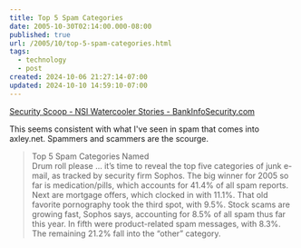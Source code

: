 ```yaml
---
title: Top 5 Spam Categories
date: 2005-10-30T02:14:00.000-08:00
published: true
url: /2005/10/top-5-spam-categories.html
tags:
  - technology
  - post
created: 2024-10-06 21:27:14-07:00
updated: 2024-10-10 14:59:10-07:00
---
```


[Security Scoop - NSI Watercooler Stories - BankInfoSecurity.com](http://bankinfosecurity.com/node/2604 "Security Scoop - NSI Watercooler Stories - BankInfoSecurity.com")  
  
This seems consistent with what I've seen in spam that comes into axley.net. Spammers and scammers are the scourge.  
  

>   
> Top 5 Spam Categories Named  
> Drum roll please … it’s time to reveal the top five categories of junk e-mail, as tracked by security firm Sophos. The big winner for 2005 so far is medication/pills, which accounts for 41.4% of all spam reports. Next are mortgage offers, which clocked in with 11.1%. That old favorite pornography took the third spot, with 9.5%. Stock scams are growing fast, Sophos says, accounting for 8.5% of all spam thus far this year. In fifth were product-related spam messages, with 8.3%. The remaining 21.2% fall into the “other” category.
